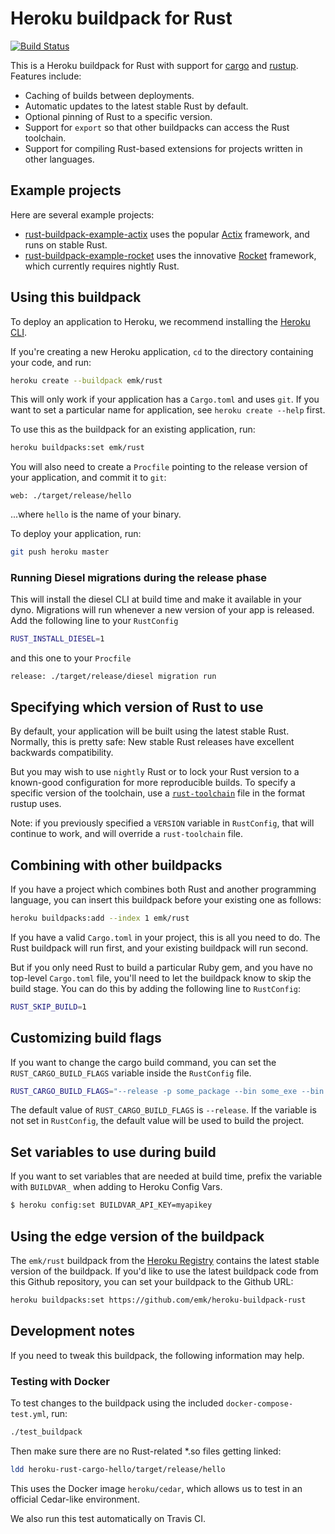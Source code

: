 # Heroku buildpack for Rust

[![Build Status](https://travis-ci.org/emk/heroku-buildpack-rust.svg?branch=master)](https://travis-ci.org/emk/heroku-buildpack-rust)

This is a Heroku buildpack for Rust with support for [cargo][] and [rustup][].  Features include:

- Caching of builds between deployments.
- Automatic updates to the latest stable Rust by default.
- Optional pinning of Rust to a specific version.
- Support for `export` so that other buildpacks can access the Rust toolchain.
- Support for compiling Rust-based extensions for projects written in other languages.

[fode]: https://github.com/ericfode/heroku-buildpack-rust
[cargo]: http://crates.io/
[rustup]: https://www.rustup.rs/

## Example projects

Here are several example projects:

- [rust-buildpack-example-actix][] uses the popular [Actix][] framework, and runs on stable Rust.
- [rust-buildpack-example-rocket][] uses the innovative [Rocket][] framework, which currently requires nightly Rust.

[rust-buildpack-example-actix]: https://github.com/emk/rust-buildpack-example-actix
[Actix]: https://actix.rs/
[rust-buildpack-example-rocket]: https://github.com/emk/rust-buildpack-example-rocket
[Rocket]: https://rocket.rs/

## Using this buildpack

To deploy an application to Heroku, we recommend installing the [Heroku CLI][].

If you're creating a new Heroku application, `cd` to the directory containing your code, and run:

```sh
heroku create --buildpack emk/rust
```

This will only work if your application has a `Cargo.toml` and uses `git`. If you want to set a particular name for application, see `heroku create --help` first.

To use this as the buildpack for an existing application, run:

```sh
heroku buildpacks:set emk/rust
```

You will also need to create a `Procfile` pointing to the release version of your application, and commit it to `git`:

```Procfile
web: ./target/release/hello
```

...where `hello` is the name of your binary.

To deploy your application, run:

```sh
git push heroku master
```

### Running Diesel migrations during the release phase

This will install the diesel CLI at build time and make it available in your dyno. Migrations will run whenever a new version of your app is released. Add the following line to your `RustConfig`

```sh
RUST_INSTALL_DIESEL=1
```

and this one to your `Procfile`

```Procfile
release: ./target/release/diesel migration run
```

[Heroku CLI]: https://devcenter.heroku.com/articles/heroku-command-line

## Specifying which version of Rust to use

By default, your application will be built using the latest stable Rust. Normally, this is pretty safe: New stable Rust releases have excellent backwards compatibility.

But you may wish to use `nightly` Rust or to lock your Rust version to a known-good configuration for more reproducible builds. To specify a specific version of the toolchain, use a [`rust-toolchain`](https://github.com/rust-lang-nursery/rustup.rs#the-toolchain-file) file in the format rustup uses.

Note: if you previously specified a `VERSION` variable in `RustConfig`, that will continue to work, and will override a `rust-toolchain` file.

## Combining with other buildpacks

If you have a project which combines both Rust and another programming language, you can insert this buildpack before your existing one as follows:

```sh
heroku buildpacks:add --index 1 emk/rust
```

If you have a valid `Cargo.toml` in your project, this is all you need to do. The Rust buildpack will run first, and your existing buildpack will run second.

But if you only need Rust to build a particular Ruby gem, and you have no top-level `Cargo.toml` file, you'll need to let the buildpack know to skip the build stage.  You can do this by adding the following line to `RustConfig`:

```sh
RUST_SKIP_BUILD=1
```

## Customizing build flags

If you want to change the cargo build command, you can set the `RUST_CARGO_BUILD_FLAGS` variable inside the `RustConfig` file.

```sh
RUST_CARGO_BUILD_FLAGS="--release -p some_package --bin some_exe --bin some_bin_2"
```

The default value of `RUST_CARGO_BUILD_FLAGS` is `--release`.
If the variable is not set in `RustConfig`, the default value will be used to build the project.

## Set variables to use during build

If you want to set variables that are needed at build time, prefix the variable with ```BUILDVAR_``` when adding to Heroku Config Vars. 

```sh
$ heroku config:set BUILDVAR_API_KEY=myapikey
```

## Using the edge version of the buildpack

The `emk/rust` buildpack from the [Heroku Registry](https://devcenter.heroku.com/articles/buildpack-registry) contains the latest stable version of the buildpack. If you'd like to use the latest buildpack code from this Github repository, you can set your buildpack to the Github URL:

```sh
heroku buildpacks:set https://github.com/emk/heroku-buildpack-rust
```

## Development notes

If you need to tweak this buildpack, the following information may help.

### Testing with Docker

To test changes to the buildpack using the included `docker-compose-test.yml`, run:

```sh
./test_buildpack
```

Then make sure there are no Rust-related *.so files getting linked:

```sh
ldd heroku-rust-cargo-hello/target/release/hello
```

This uses the Docker image `heroku/cedar`, which allows us to test in an official Cedar-like environment.

We also run this test automatically on Travis CI.
